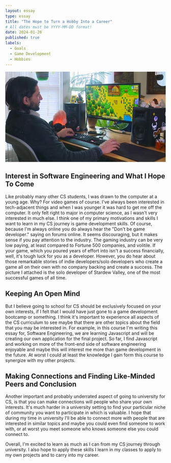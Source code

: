 ```yaml
---
layout: essay
type: essay
title: "The Hope to Turn a Hobby Into a Career"
# All dates must be YYYY-MM-DD format!
date: 2024-01-26
published: true
labels:
  - Goals
  - Game Development
  - Hobbies
---
```


<img class="img-fluid" src="../img/xo2iBtCxoHCUyuhiKRYLFf.jpg">

## Interest in Software Engineering and What I Hope To Come

Like probably many other CS students, I was drawn to the computer at a young age. Why? For video games of course. I've always been interested in tech-adjacent things and when I was younger it was hard to get me off the computer. It only felt right to major in computer science, as I wasn't very interested in much else. I think one of my primary motivations and skills I want to learn in my CS journey is game development skills. Of course, because I'm always online you do always hear the "Don't be game developer." saying on forums online. It seems discouraging, but it makes sense if you pay attention to the industry. The gaming industry can be very low paying, at least compared to Fortune 500 companies, and volitile. If your game, which you poured years of effort into isn't a success financially, well, it's tough luck for you as a developer. However, you do hear about those remarkable stories of indie developers/solo developers who create a game all on their own with no company backing and create a success. The picture I attached is the solo developer of Stardew Valley, one of the most successful games of all time.

## Keeping An Open Mind

But I believe going to school for CS should be exclusively focused on your own interests, if I felt that I would have just gone to a game development bootcamp or something. I think it's important to experience all aspects of the CS curriculum to see maybe that there are other topics about the field that you may be interested in. For example, in this course I'm writing this essay for, Software Engineering, we are learning Javascript and will be creating our own application for the final project. So far, I find Javascript and working on more of the front-end side of software engineering enjoyable and maybe this will interest me more than game development in the future. At worst I could at least the knowledge I gain form this course to synergize with my other projects. 

## Making Connections and Finding Like-Minded Peers and Conclusion

Another important and probably underrated aspect of going to university for CS, is that you can make connections will people who share your own interests. It's much harder in a university setting to find your particular niche of community you want to participate in which is valuable. I hope that during my time in university I'll be able to connect more with people that are interested in similar topics and maybe you could even find someone to work with, or at worst you meet someone who knows someone else you could connect to.

Overall, I'm excited to learn as much as I can from my CS journey through university. I also hope to apply these skills I learn in my classes to apply to my own projects and to carry into my career.

